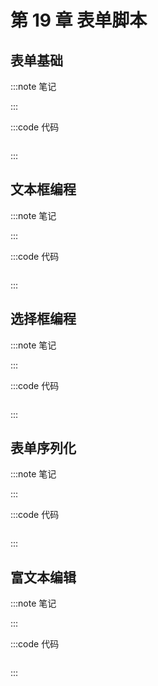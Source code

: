 # 第 19 章 表单脚本

## 表单基础

:::note 笔记

:::

:::code 代码

```js
```

:::

## 文本框编程

:::note 笔记

:::

:::code 代码

```js
```

:::

## 选择框编程

:::note 笔记

:::

:::code 代码

```js
```

:::

## 表单序列化

:::note 笔记

:::

:::code 代码

```js
```

:::

## 富文本编辑

:::note 笔记

:::

:::code 代码

```js
```

:::
